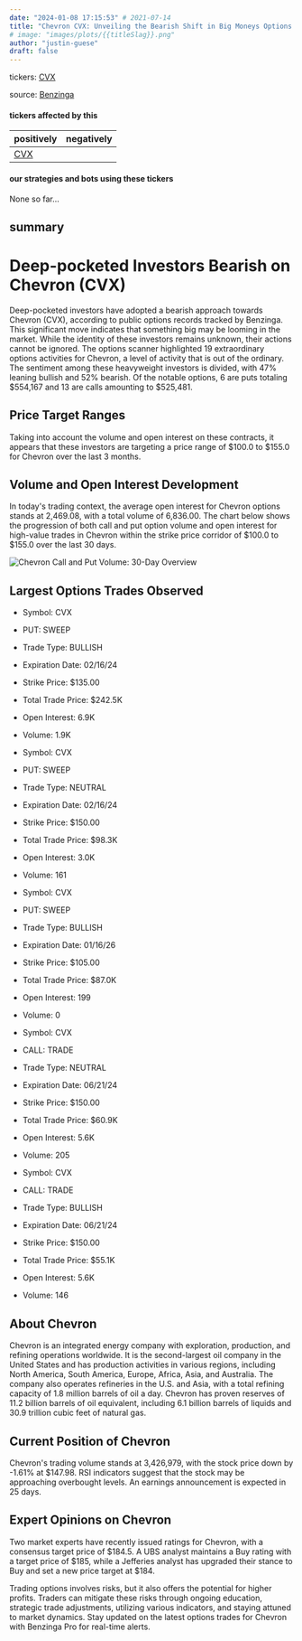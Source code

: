 ```yaml
---
date: "2024-01-08 17:15:53" # 2021-07-14
title: "Chevron CVX: Unveiling the Bearish Shift in Big Moneys Options Play"
# image: "images/plots/{{titleSlag}}.png"
author: "justin-guese"
draft: false
---
```

tickers: <a href='https://finance.yahoo.com/quote/CVX' target='_blank'>CVX</a> 

source: <a href='https://www.benzinga.com/markets/options/24/01/36539294/chevrons-options-a-look-at-what-the-big-money-is-thinking' target='_blank'>Benzinga</a>

#### tickers affected by this

| positively | negatively |
|------------|------------
| <a href='https://finance.yahoo.com/quote/CVX' target='_blank'>CVX</a> |  |

#### our strategies and bots using these tickers

None so far...

## summary

# Deep-pocketed Investors Bearish on Chevron (CVX)

Deep-pocketed investors have adopted a bearish approach towards Chevron (CVX), according to public options records tracked by Benzinga. This significant move indicates that something big may be looming in the market. While the identity of these investors remains unknown, their actions cannot be ignored. The options scanner highlighted 19 extraordinary options activities for Chevron, a level of activity that is out of the ordinary. The sentiment among these heavyweight investors is divided, with 47% leaning bullish and 52% bearish. Of the notable options, 6 are puts totaling $554,167 and 13 are calls amounting to $525,481. 

## Price Target Ranges

Taking into account the volume and open interest on these contracts, it appears that these investors are targeting a price range of $100.0 to $155.0 for Chevron over the last 3 months. 

## Volume and Open Interest Development

In today's trading context, the average open interest for Chevron options stands at 2,469.08, with a total volume of 6,836.00. The chart below shows the progression of both call and put option volume and open interest for high-value trades in Chevron within the strike price corridor of $100.0 to $155.0 over the last 30 days.

![Chevron Call and Put Volume: 30-Day Overview](https://www.example.com/image.jpg)

## Largest Options Trades Observed

- Symbol: CVX
- PUT: SWEEP
- Trade Type: BULLISH
- Expiration Date: 02/16/24
- Strike Price: $135.00
- Total Trade Price: $242.5K
- Open Interest: 6.9K
- Volume: 1.9K

- Symbol: CVX
- PUT: SWEEP
- Trade Type: NEUTRAL
- Expiration Date: 02/16/24
- Strike Price: $150.00
- Total Trade Price: $98.3K
- Open Interest: 3.0K
- Volume: 161

- Symbol: CVX
- PUT: SWEEP
- Trade Type: BULLISH
- Expiration Date: 01/16/26
- Strike Price: $105.00
- Total Trade Price: $87.0K
- Open Interest: 199
- Volume: 0

- Symbol: CVX
- CALL: TRADE
- Trade Type: NEUTRAL
- Expiration Date: 06/21/24
- Strike Price: $150.00
- Total Trade Price: $60.9K
- Open Interest: 5.6K
- Volume: 205

- Symbol: CVX
- CALL: TRADE
- Trade Type: BULLISH
- Expiration Date: 06/21/24
- Strike Price: $150.00
- Total Trade Price: $55.1K
- Open Interest: 5.6K
- Volume: 146

## About Chevron

Chevron is an integrated energy company with exploration, production, and refining operations worldwide. It is the second-largest oil company in the United States and has production activities in various regions, including North America, South America, Europe, Africa, Asia, and Australia. The company also operates refineries in the U.S. and Asia, with a total refining capacity of 1.8 million barrels of oil a day. Chevron has proven reserves of 11.2 billion barrels of oil equivalent, including 6.1 billion barrels of liquids and 30.9 trillion cubic feet of natural gas.

## Current Position of Chevron

Chevron's trading volume stands at 3,426,979, with the stock price down by -1.61% at $147.98. RSI indicators suggest that the stock may be approaching overbought levels. An earnings announcement is expected in 25 days.

## Expert Opinions on Chevron

Two market experts have recently issued ratings for Chevron, with a consensus target price of $184.5. A UBS analyst maintains a Buy rating with a target price of $185, while a Jefferies analyst has upgraded their stance to Buy and set a new price target at $184.

Trading options involves risks, but it also offers the potential for higher profits. Traders can mitigate these risks through ongoing education, strategic trade adjustments, utilizing various indicators, and staying attuned to market dynamics. Stay updated on the latest options trades for Chevron with Benzinga Pro for real-time alerts.